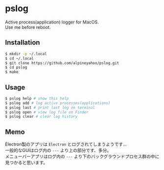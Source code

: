 # pslog
Active process(application) logger for MacOS.  
Use me before reboot.

## Installation
```bash
$ mkdir -p ~/.local
$ cd ~/.local
$ git clone https://github.com/alpineyahoo/pslog.git
$ cd pslog
$ make
```

## Usage
```bash
$ pslog help # show this help
$ pslog add # log active processes(applications)
$ pslog last # print last log on terminal
$ pslog open # view log file on Finder
$ pslog clear # clear log history
```

## Memo
Electron製のアプリは `Electron` とログされてしまうようです…  
一般的なGUIはログ内の `---` より上の部分です、多分。  
メニューバーアプリはログ内の `---` より下のバックグラウンドプロセス群の中に見つかると思います。
